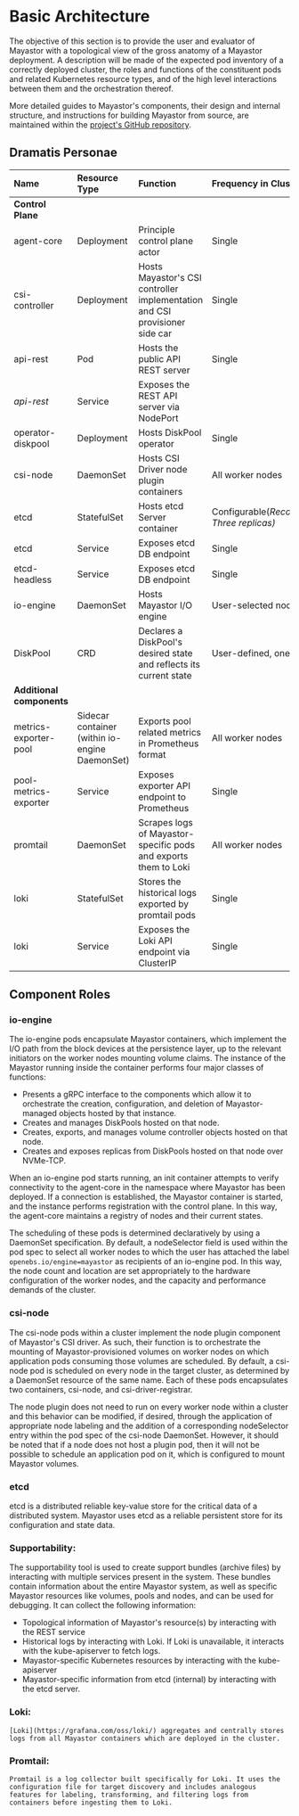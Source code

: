 # Basic Architecture

The objective of this section is to provide the user and evaluator of Mayastor with a topological view of the gross anatomy of a Mayastor deployment. A description will be made of the expected pod inventory of a correctly deployed cluster, the roles and functions of the constituent pods and related Kubernetes resource types, and of the high level interactions between them and the orchestration thereof.

More detailed guides to Mayastor's components, their design and internal structure, and instructions for building Mayastor from source, are maintained within the [project's GitHub repository](https://github.com/openebs/Mayastor).

## Dramatis Personae

| Name | Resource Type | Function | Frequency in Cluster |
| :--- | :--- | :--- | :--- |
| **Control Plane** |
| agent-core | Deployment | Principle control plane actor | Single |
| csi-controller | Deployment | Hosts Mayastor's CSI controller implementation and CSI provisioner side car| Single |
| api-rest | Pod | Hosts the public API REST server | Single |
| *api-rest*  | Service | Exposes the REST API server via NodePort |
| operator-diskpool | Deployment | Hosts DiskPool operator | Single |
| csi-node| DaemonSet | Hosts CSI Driver node plugin containers | All worker nodes |
| etcd | StatefulSet | Hosts etcd Server container | Configurable(<i>Recommended: Three replicas)</i> |
| etcd | Service | Exposes etcd DB endpoint | Single |
| etcd-headless | Service | Exposes etcd DB endpoint | Single |
| io-engine| DaemonSet | Hosts Mayastor I/O engine| User-selected nodes |
| DiskPool | CRD | Declares a DiskPool's desired state and reflects its current state | User-defined, one or many |
| **Additional components**  |
| metrics-exporter-pool | Sidecar container (within io-engine DaemonSet)| Exports pool related metrics in Prometheus format | All worker nodes |
| pool-metrics-exporter | Service| Exposes exporter API endpoint to Prometheus | Single |
| promtail | DaemonSet| Scrapes logs of Mayastor-specific pods and exports them to Loki| All worker nodes |
| loki | StatefulSet| Stores the historical logs exported by promtail pods | Single |
| loki | Service| Exposes the Loki API endpoint via ClusterIP | Single |

## Component Roles

### io-engine

The io-engine pods encapsulate Mayastor containers, which implement the I/O path from the block devices at the persistence layer, up to the relevant initiators on the worker nodes mounting volume claims.
The instance of the Mayastor running inside the container performs four major classes of functions:
- Presents a gRPC interface to the components which allow it to orchestrate the creation, configuration, and deletion of Mayastor-managed objects hosted by that instance.
- Creates and manages DiskPools hosted on that node.
- Creates, exports, and manages volume controller objects hosted on that node.
- Creates and exposes replicas from DiskPools hosted on that node over NVMe-TCP.

When an io-engine pod starts running, an init container attempts to verify connectivity to the agent-core in the namespace where Mayastor has been deployed. If a connection is established, the Mayastor container is started, and the instance performs registration with the control plane. In this way, the agent-core maintains a registry of nodes and their current states.

The scheduling of these pods is determined declaratively by using a DaemonSet specification. By default, a nodeSelector field is used within the pod spec to select all worker nodes to which the user has attached the label `openebs.io/engine=mayastor` as recipients of an io-engine pod. In this way, the node count and location are set appropriately to the hardware configuration of the worker nodes, and the capacity and performance demands of the cluster.

### csi-node

The csi-node pods within a cluster implement the node plugin component of Mayastor's CSI driver. As such, their function is to orchestrate the mounting of Mayastor-provisioned volumes on worker nodes on which application pods consuming those volumes are scheduled. By default, a csi-node pod is scheduled on every node in the target cluster, as determined by a DaemonSet resource of the same name. Each of these pods encapsulates two containers, csi-node, and csi-driver-registrar.

The node plugin does not need to run on every worker node within a cluster and this behavior can be modified, if desired, through the application of appropriate node labeling and the addition of a corresponding nodeSelector entry within the pod spec of the csi-node DaemonSet. However, it should be noted that if a node does not host a plugin pod, then it will not be possible to schedule an application pod on it, which is configured to mount Mayastor volumes.

### etcd
   
etcd is a distributed reliable key-value store for the critical data of a distributed system. Mayastor uses etcd as a reliable persistent store for its configuration and state data.

### Supportability:

The supportability tool is used to create support bundles (archive files) by interacting with multiple services present in the system. These bundles contain information about the entire Mayastor system, as well as specific Mayastor resources like volumes, pools and nodes, and can be used for debugging. It can collect the following information:
- Topological information of Mayastor's resource(s) by interacting with the REST service
- Historical logs by interacting with Loki. If Loki is unavailable, it interacts with the kube-apiserver to fetch logs.
- Mayastor-specific Kubernetes resources by interacting with the kube-apiserver
- Mayastor-specific information from etcd (internal) by interacting with the etcd server.

### Loki:

    [Loki](https://grafana.com/oss/loki/) aggregates and centrally stores logs from all Mayastor containers which are deployed in the cluster.

### Promtail:
     
    Promtail is a log collector built specifically for Loki. It uses the configuration file for target discovery and includes analogous features for labeling, transforming, and filtering logs from containers before ingesting them to Loki.